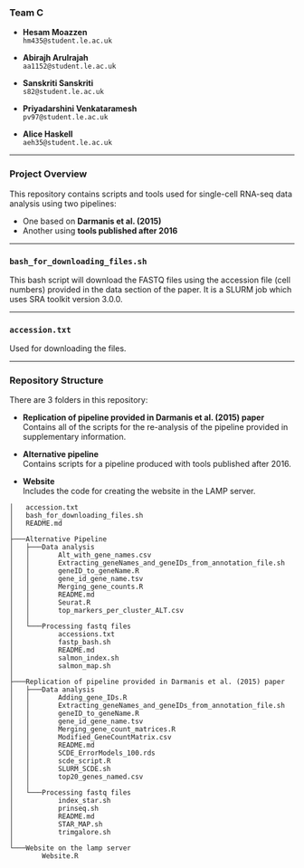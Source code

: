 ### Team C

- **Hesam Moazzen**  
  `hm435@student.le.ac.uk`

- **Abirajh Arulrajah**  
  `aa1152@student.le.ac.uk`

- **Sanskriti Sanskriti**  
  `s82@student.le.ac.uk`

- **Priyadarshini Venkataramesh**  
  `pv97@student.le.ac.uk`

- **Alice Haskell**  
  `aeh35@student.le.ac.uk`

---

### Project Overview

This repository contains scripts and tools used for single-cell RNA-seq data analysis using two pipelines:
- One based on **Darmanis et al. (2015)**
- Another using **tools published after 2016**

---

### `bash_for_downloading_files.sh`

This bash script will download the FASTQ files using the accession file (cell numbers) provided in the data section of the paper. It is a SLURM job which uses SRA toolkit version 3.0.0.

---

### `accession.txt`

Used for downloading the files.

---

### Repository Structure

There are 3 folders in this repository:

- **Replication of pipeline provided in Darmanis et al. (2015) paper**  
  Contains all of the scripts for the re-analysis of the pipeline provided in supplementary information.

- **Alternative pipeline**  
  Contains scripts for a pipeline produced with tools published after 2016.

- **Website**  
  Includes the code for creating the website in the LAMP server.

```
│   accession.txt
│   bash_for_downloading_files.sh
│   README.md
│
├───Alternative Pipeline
│   ├───Data analysis
│   │       Alt_with_gene_names.csv
│   │       Extracting_geneNames_and_geneIDs_from_annotation_file.sh
│   │       geneID_to_geneName.R
│   │       gene_id_gene_name.tsv
│   │       Merging_gene_counts.R
│   │       README.md
│   │       Seurat.R
│   │       top_markers_per_cluster_ALT.csv
│   │
│   └───Processing fastq files
│           accessions.txt
│           fastp_bash.sh
│           README.md
│           salmon_index.sh
│           salmon_map.sh
│
├───Replication of pipeline provided in Darmanis et al. (2015) paper
│   ├───Data analysis
│   │       Adding_gene_IDs.R
│   │       Extracting_geneNames_and_geneIDs_from_annotation_file.sh
│   │       geneID_to_geneName.R
│   │       gene_id_gene_name.tsv
│   │       Merging_gene_count_matrices.R
│   │       Modified_GeneCountMatrix.csv
│   │       README.md
│   │       SCDE_ErrorModels_100.rds
│   │       scde_script.R
│   │       SLURM_SCDE.sh
│   │       top20_genes_named.csv
│   │
│   └───Processing fastq files
│           index_star.sh
│           prinseq.sh
│           README.md
│           STAR_MAP.sh
│           trimgalore.sh
│
└───Website on the lamp server
        Website.R
 ```

